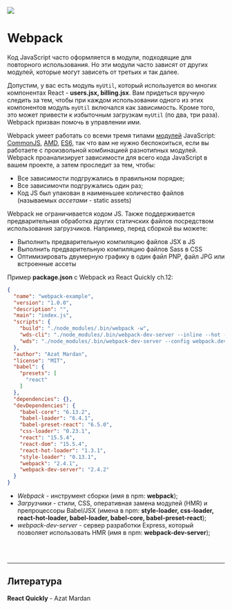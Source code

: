 ![](https://upload.wikimedia.org/wikipedia/commons/thumb/c/c1/Webpack.png/100px-Webpack.png)
# Webpack

Код JavaScript часто оформляется в модули, подходящие для повторного использования. Но эти модули часто зависят от других модулей, которые могут зависеть от третьих и так далее.

Допустим, у вас есть модуль `myUtil`, который используется во многих компонентах React - **users.jsx, billing.jsx**. Вам придеться вручную следить за тем, чтобы при каждом использовании одного из этих компонентов модуль `myUtil` включался как зависимость. Кроме того, это может привести к избыточным загрузкам `myUtil` (по два, три раза). Webpack призван помочь в управлении ими.

Webpack умеет работать со всеми тремя типами [модулей](https://learn.javascript.ru/modules) JavaScript: [CommonJS](http://www.commonjs.org/), [AMD](https://github.com/amdjs/amdjs-api/wiki/AMD), [ES6](https://developer.mozilla.org/en-US/docs/Web/JavaScript/Reference/Statements/import), так что вам не нужно беспокоиться, если вы работаете с произвольной комбинацией разнотипных модулей. Webpack проанализирует зависимости для всего кода JavaScript в вашем проекте, а затем проследит за тем, чтобы:

* Все зависимости подгружались в правильном порядке;
* Все зависимочти подгружались один раз;
* Код JS был упакован в наименьшее количество файлов (называемых _ассетами_ - static assets)

Webpack не ограничивается кодом JS. Также поддерживается предварительная обработка других статичских файлов посредством использования загрузчиков. Например, перед сборкой вы можете:

* Выполнить предварительную компиляцию файлов JSX в JS
* Выполнить предварительную компиляцию файлов Sass в CSS
* Оптимизировать двумерную графику в один файл PNP, файл JPG или встроенные ассеты

Пример **package.json** с Webpack из React Quickly ch.12:
```json
{
  "name": "webpack-example",
  "version": "1.0.0",
  "description": "",
  "main": "index.js",
  "scripts": {
    "build": "./node_modules/.bin/webpack -w",
    "wds-cli": "./node_modules/.bin/webpack-dev-server --inline --hot --module-bind 'css=style-loader!css-loader'  --module-bind 'jsx=react-hot-loader!babel-loader' --config webpack.dev-cli.config.js",
    "wds": "./node_modules/.bin/webpack-dev-server --config webpack.dev.config.js"
  },
  "author": "Azat Mardan",
  "license": "MIT",
  "babel": {
    "presets": [
      "react"
    ]
  },
  "dependencies": {},
  "devDependencies": {
    "babel-core": "6.13.2",
    "babel-loader": "6.4.1",
    "babel-preset-react": "6.5.0",
    "css-loader": "0.23.1",
    "react": "15.5.4",
    "react-dom": "15.5.4",
    "react-hot-loader": "1.3.1",
    "style-loader": "0.13.1",
    "webpack": "2.4.1",
    "webpack-dev-server": "2.4.2"
  }
}
```
* _Webpack_ - инструмент сборки (имя в npm: **webpack**);
* _Загрузчики_ - стили, CSS, оперативная замена модулей (HMR) и препроцессоры Babel/JSX (имена в npm: **style-loader, css-loader, react-hot-loader, babel-loader, babel-core, babel-preset-react**);
* _webpack-dev-server_ - сервер разработки Express, который позволяет использовать HMR (имя в npm: **webpack-dev-server**);

<br><br><hr>

## Литература
**React Quickly** - Azat Mardan
